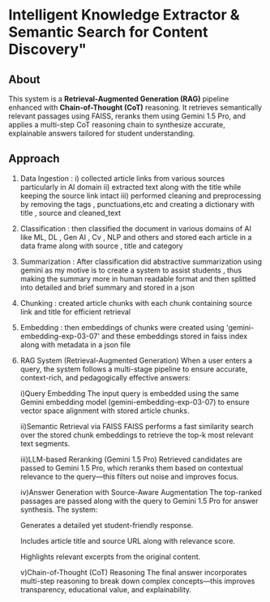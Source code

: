 # Intelligent Knowledge Extractor & Semantic Search for Content Discovery"

## About
This system is a **Retrieval-Augmented Generation (RAG)** pipeline enhanced with **Chain-of-Thought (CoT)** reasoning. It retrieves semantically relevant passages using FAISS, reranks them using Gemini 1.5 Pro, and applies a multi-step CoT reasoning chain to synthesize accurate, explainable answers tailored for student understanding.

## Approach
1. Data Ingestion :
i) collected article links from various sources particularly in AI domain
ii) extracted text along with the title while keeping the source link intact
iii) performed cleaning and preprocessing by removing the tags , punctuations,etc and creating a dictionary with title , source and cleaned_text 

2. Classification :
then classified the document in various domains of AI like ML, DL , Gen AI , Cv , NLP and others and stored each article in a data frame along with source , title and category

3. Summarization :
After classification did abstractive summarization using gemini as my motive is to create a system to assist students , thus making the summary more in human readable format
and then splitted into detailed and brief summary and stored in a json

5. Chunking :
created article chunks  with each chunk containing source link and title for efficient retrieval

6. Embedding :
then embeddings of chunks were created using 'gemini-embedding-exp-03-07' and these embeddings stored in faiss index along with metadata in a json file

 7. RAG System (Retrieval-Augmented Generation)
    When a user enters a query, the system follows a multi-stage pipeline to ensure accurate, context-rich, and pedagogically effective answers:
    
    i)Query Embedding
    The input query is embedded using the same Gemini embedding model (gemini-embedding-exp-03-07) to ensure vector space alignment with stored article chunks.
    
    ii)Semantic Retrieval via FAISS
    FAISS performs a fast similarity search over the stored chunk embeddings to retrieve the top-k most relevant text segments.
    
    iii)LLM-based Reranking (Gemini 1.5 Pro)
    Retrieved candidates are passed to Gemini 1.5 Pro, which reranks them based on contextual relevance to the query—this filters out noise and improves focus.
    
    iv)Answer Generation with Source-Aware Augmentation
    The top-ranked passages are passed along with the query to Gemini 1.5 Pro for answer synthesis. The system:
    
    Generates a detailed yet student-friendly response.
    
    Includes  article title and source URL along with relevance score.
    
    Highlights relevant excerpts from the original content.
    
    v)Chain-of-Thought (CoT) Reasoning
    The final answer incorporates multi-step reasoning to break down complex concepts—this improves transparency, educational value, and explainability.
